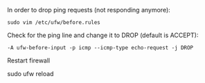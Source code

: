 In order to drop ping requests (not responding anymore):


```
sudo vim /etc/ufw/before.rules
```

Check for the ping line and change it to DROP (default is ACCEPT):
```
-A ufw-before-input -p icmp --icmp-type echo-request -j DROP
```
Restart firewall

sudo ufw reload
